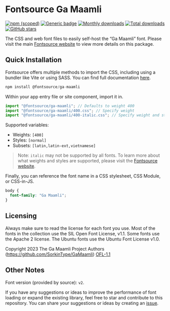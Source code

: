 # Fontsource Ga Maamli

[![npm (scoped)](https://img.shields.io/npm/v/@fontsource/ga-maamli?color=brightgreen)](https://www.npmjs.com/package/@fontsource/ga-maamli) [![Generic badge](https://img.shields.io/badge/fontsource-passing-brightgreen)](https://github.com/fontsource/fontsource) [![Monthly downloads](https://badgen.net/npm/dm/@fontsource/ga-maamli)](https://github.com/fontsource/fontsource) [![Total downloads](https://badgen.net/npm/dt/@fontsource/ga-maamli)](https://github.com/fontsource/fontsource) [![GitHub stars](https://img.shields.io/github/stars/fontsource/fontsource.svg?style=social&label=Star)](https://github.com/fontsource/fontsource/stargazers)

The CSS and web font files to easily self-host the “Ga Maamli” font. Please visit the main [Fontsource website](https://fontsource.org/fonts/ga-maamli) to view more details on this package.

## Quick Installation

Fontsource offers multiple methods to import the CSS, including using a bundler like Vite or using SASS. You can find full documentation [here](https://fontsource.org/docs/getting-started/introduction).

```javascript
npm install @fontsource/ga-maamli
```

Within your app entry file or site component, import it in.

```javascript
import "@fontsource/ga-maamli"; // Defaults to weight 400
import "@fontsource/ga-maamli/400.css"; // Specify weight
import "@fontsource/ga-maamli/400-italic.css"; // Specify weight and style
```

Supported variables:
- Weights: `[400]`
- Styles: `[normal]`
- Subsets: `[latin,latin-ext,vietnamese]`

> Note: `italic` may not be supported by all fonts. To learn more about what weights and styles are supported, please visit the [Fontsource website](https://fontsource.org/fonts/ga-maamli).

Finally, you can reference the font name in a CSS stylesheet, CSS Module, or CSS-in-JS.

```css
body {
  font-family: "Ga Maamli";
}
```

## Licensing
Always make sure to read the license for each font you use. Most of the fonts in the collection use the SIL Open Font License, v1.1. Some fonts use the Apache 2 license. The Ubuntu fonts use the Ubuntu Font License v1.0.

Copyright 2023 The Ga Maamli Project Authors (https://github.com/SorkinType/GaMaamli)
[OFL-1.1](https://openfontlicense.org)

## Other Notes
Font version (provided by source): `v2`.

If you have any suggestions or ideas to improve the performance of font loading or expand the existing library, feel free to star and contribute to this repository. You can share your suggestions or ideas by creating an [issue](https://github.com/fontsource/fontsource/issues).
